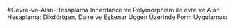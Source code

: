 #Cevre-ve-Alan-Hesaplama
Inheritance ve Polymorphism ile evre ve Alan Hesaplama: Dikdörtgen, Daire ve Eşkenar Üçgen Üzerinde Form Uygulaması
